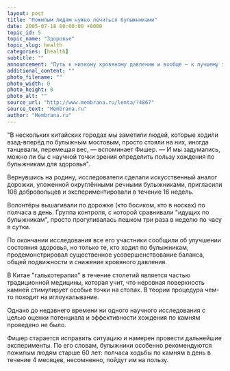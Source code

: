 ```yaml
---
layout: post
title: "Пожилым людям нужно лечиться булыжниками"
date: 2005-07-18 00:00:00 +0000
topic_id: 5
topic_name: "Здоровье"
topic_slug: health
categories: [health]
subtitle: ""
announcement: "Путь к низкому кровяному давлению и вообще — к лучшему здоровью может быть уложен булыжниками или крупной галькой. К такому выводу пришли Джон Фишер (John Fisher) и его коллеги из исследовательского института Орегона (Oregon Research Institute) после того, как побывали в Китае."
additional_content: ""
photo_filename: ""
photo_width: 0
photo_height: 0
photo_alt: ""
source_url: "http://www.membrana.ru/lenta/?4867"
source_text: "Membrana.ru"
author: "Membrana.ru"
---
```

"В нескольких китайских городах мы заметили людей, которые ходили взад-вперёд по булыжным мостовым, просто стояли на них, иногда танцевали, перемещая вес, — вспоминает Фишер. — И мы задумались, можно ли бы с научной точки зрения определить пользу хождения по булыжникам для здоровья".

Вернувшись на родину, исследователи сделали искусственный аналог дорожки, уложенной округлёнными речными булыжниками, пригласили 108 добровольцев и экспериментировали в течение 16 недель.

Волонтёры вышагивали по дорожке (кто босиком, кто в носках) по полчаса в день. Группа контроля, с которой сравнивали "идущих по булыжникам", просто прогуливалась пешком три раза в неделю по часу в сутки.

По окончании исследования все его участники сообщили об улучшении состояния здоровья, но только те, кто ходил по булыжникам, продемонстрировал существенное усовершенствование баланса, общей подвижности и снижение кровяного давления.

В Китае "галькотерапия" в течение столетий является частью традиционной медицины, которая учит, что неровная поверхность камней стимулирует особые точки на стопах. В теории процедура чем-то походит на иглоукалывание.

Однако до недавнего времени ни одного научного исследования с целью оценки потенциала и эффективности хождения по камням проведено не было.

Фишер старается исправить ситуацию и намерен провести дальнейшие эксперименты. По его словам, булыжники особенно рекомендуются пожилым людям старше 60 лет: полчаса ходьбы по камням в день в течение 4 месяцев, несомненно, пойдут им на пользу.
